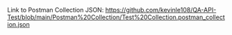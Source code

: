 Link to Postman Collection JSON: 
https://github.com/kevinle108/QA-API-Test/blob/main/Postman%20Collection/Test%20Collection.postman_collection.json 
